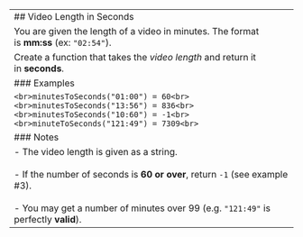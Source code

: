 |   |
|---|
|## Video Length in Seconds|
|You are given the length of a video in minutes. The format is **mm:ss** (ex: `"02:54"`).|
|Create a function that takes the _video length_ and return it in **seconds**.|
|### Examples|
|```<br>minutesToSeconds("01:00") = 60<br><br>minutesToSeconds("13:56") = 836<br><br>minutesToSeconds("10:60") = -1<br><br>minuteToSeconds("121:49") = 7309<br>```|
|### Notes|
|- The video length is given as a string.<br>    <br>- If the number of seconds is **60 or over**, return `-1` (see example #3).<br>    <br>- You may get a number of minutes over 99 (e.g. `"121:49"` is perfectly **valid**).|